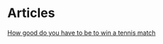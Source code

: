 # Articles
[How good do you have to be to win a tennis match](https://htmlpreview.github.io/https://github.com/williammunn/tennis/blob/main/rmarkdown/001_simulating_matches/001_simulating_matches.html)
